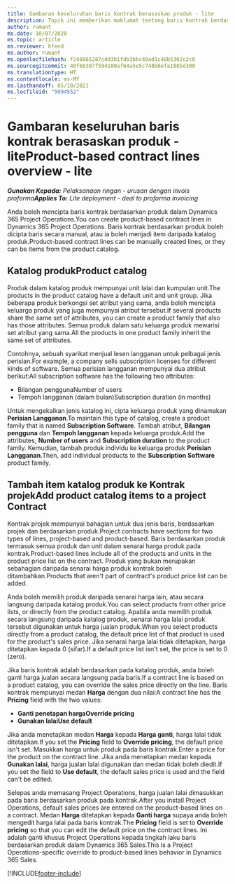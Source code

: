 ```yaml
---
title: Gambaran keseluruhan baris kontrak berasaskan produk - lite
description: Topik ini memberikan maklumat tentang baris kontrak berdasarkan produk.
author: rumant
ms.date: 10/07/2020
ms.topic: article
ms.reviewer: kfend
ms.author: rumant
ms.openlocfilehash: f248865287cdd3b1fdb3bbc40ad1c48b5302c2c0
ms.sourcegitcommit: 40f68387f594180af64a5e5c748b6efa188bd300
ms.translationtype: HT
ms.contentlocale: ms-MY
ms.lasthandoff: 05/10/2021
ms.locfileid: "5994552"
---
```

# <a name="product-based-contract-lines-overview---lite"></a><span data-ttu-id="3a0ae-103">Gambaran keseluruhan baris kontrak berasaskan produk - lite</span><span class="sxs-lookup"><span data-stu-id="3a0ae-103">Product-based contract lines overview - lite</span></span>

<span data-ttu-id="3a0ae-104">_**Gunakan Kepada:** Pelaksanaan ringan - urusan dengan invois proforma_</span><span class="sxs-lookup"><span data-stu-id="3a0ae-104">_**Applies To:** Lite deployment - deal to proforma invoicing_</span></span>

<span data-ttu-id="3a0ae-105">Anda boleh mencipta baris kontrak berdasarkan produk dalam Dynamics 365 Project Operations.</span><span class="sxs-lookup"><span data-stu-id="3a0ae-105">You can create product-based contract lines in Dynamics 365 Project Operations.</span></span> <span data-ttu-id="3a0ae-106">Baris kontrak berdasarkan produk boleh dicipta baris secara manual, atau ia boleh menjadi item daripada katalog produk.</span><span class="sxs-lookup"><span data-stu-id="3a0ae-106">Product-based contract lines can be manually created lines, or they can be items from the product catalog.</span></span>

## <a name="product-catalog"></a><span data-ttu-id="3a0ae-107">Katalog produk</span><span class="sxs-lookup"><span data-stu-id="3a0ae-107">Product catalog</span></span>

<span data-ttu-id="3a0ae-108">Produk dalam katalog produk mempunyai unit lalai dan kumpulan unit.</span><span class="sxs-lookup"><span data-stu-id="3a0ae-108">The products in the product catalog have a default unit and unit group.</span></span> <span data-ttu-id="3a0ae-109">Jika beberapa produk berkongsi set atribut yang sama, anda boleh mencipta keluarga produk yang juga mempunyai atribut tersebut.</span><span class="sxs-lookup"><span data-stu-id="3a0ae-109">If several products share the same set of attributes, you can create a product family that also has those attributes.</span></span> <span data-ttu-id="3a0ae-110">Semua produk dalam satu keluarga produk mewarisi set atribut yang sama.</span><span class="sxs-lookup"><span data-stu-id="3a0ae-110">All the products in one product family inherit the same set of attributes.</span></span>

<span data-ttu-id="3a0ae-111">Contohnya, sebuah syarikat menjual lesen langganan untuk pelbagai jenis perisian.</span><span class="sxs-lookup"><span data-stu-id="3a0ae-111">For example, a company sells subscription licenses for different kinds of software.</span></span> <span data-ttu-id="3a0ae-112">Semua perisian langganan mempunyai dua atribut berikut:</span><span class="sxs-lookup"><span data-stu-id="3a0ae-112">All subscription software has the following two attributes:</span></span>

- <span data-ttu-id="3a0ae-113">Bilangan pengguna</span><span class="sxs-lookup"><span data-stu-id="3a0ae-113">Number of users</span></span>
- <span data-ttu-id="3a0ae-114">Tempoh langganan (dalam bulan)</span><span class="sxs-lookup"><span data-stu-id="3a0ae-114">Subscription duration (in months)</span></span>

<span data-ttu-id="3a0ae-115">Untuk mengekalkan jenis katalog ini, cipta keluarga produk yang dinamakan **Perisian Langganan**.</span><span class="sxs-lookup"><span data-stu-id="3a0ae-115">To maintain this type of catalog, create a product family that is named **Subscription Software**.</span></span> <span data-ttu-id="3a0ae-116">Tambah atribut, **Bilangan pengguna** dan **Tempoh langganan** kepada keluarga produk.</span><span class="sxs-lookup"><span data-stu-id="3a0ae-116">Add the attributes, **Number of users** and **Subscription duration** to the product family.</span></span> <span data-ttu-id="3a0ae-117">Kemudian, tambah produk individu ke keluarga produk **Perisian Langganan**.</span><span class="sxs-lookup"><span data-stu-id="3a0ae-117">Then, add individual products to the **Subscription Software** product family.</span></span>

## <a name="add-product-catalog-items-to-a-project-contract"></a><span data-ttu-id="3a0ae-118">Tambah item katalog produk ke Kontrak projek</span><span class="sxs-lookup"><span data-stu-id="3a0ae-118">Add product catalog items to a project Contract</span></span>

<span data-ttu-id="3a0ae-119">Kontrak projek mempunyai bahagian untuk dua jenis baris, berdasarkan projek dan berdasarkan produk.</span><span class="sxs-lookup"><span data-stu-id="3a0ae-119">Project contracts have sections for two types of lines, project-based and product-based.</span></span> <span data-ttu-id="3a0ae-120">Baris berdasarkan produk termasuk semua produk dan unit dalam senarai harga produk pada kontrak.</span><span class="sxs-lookup"><span data-stu-id="3a0ae-120">Product-based lines include all of the products and units in the product price list on the contract.</span></span> <span data-ttu-id="3a0ae-121">Produk yang bukan merupakan sebahagian daripada senarai harga produk kontrak boleh ditambahkan.</span><span class="sxs-lookup"><span data-stu-id="3a0ae-121">Products that aren't part of contract's product price list can be added.</span></span>

<span data-ttu-id="3a0ae-122">Anda boleh memilih produk daripada senarai harga lain, atau secara langsung daripada katalog produk.</span><span class="sxs-lookup"><span data-stu-id="3a0ae-122">You can select products from other price lists, or directly from the product catalog.</span></span> <span data-ttu-id="3a0ae-123">Apabila anda memilih produk secara langsung daripada katalog produk, senarai harga lalai produk tersebut digunakan untuk harga jualan produk.</span><span class="sxs-lookup"><span data-stu-id="3a0ae-123">When you select products directly from a product catalog, the default price list of that product is used for the product's sales price.</span></span> <span data-ttu-id="3a0ae-124">Jika senarai harga lalai tidak ditetapkan, harga ditetapkan kepada 0 (sifar).</span><span class="sxs-lookup"><span data-stu-id="3a0ae-124">If a default price list isn't set, the price is set to 0 (zero).</span></span>

<span data-ttu-id="3a0ae-125">Jika baris kontrak adalah berdasarkan pada katalog produk, anda boleh ganti harga jualan secara langsung pada baris.</span><span class="sxs-lookup"><span data-stu-id="3a0ae-125">If a contract line is based on a product catalog, you can override the sales price directly on the line.</span></span> <span data-ttu-id="3a0ae-126">Baris kontrak mempunyai medan **Harga** dengan dua nilai:</span><span class="sxs-lookup"><span data-stu-id="3a0ae-126">A contract line has the **Pricing** field with the two values:</span></span>

- <span data-ttu-id="3a0ae-127">**Ganti penetapan harga**</span><span class="sxs-lookup"><span data-stu-id="3a0ae-127">**Override pricing**</span></span>
- <span data-ttu-id="3a0ae-128">**Gunakan lalai**</span><span class="sxs-lookup"><span data-stu-id="3a0ae-128">**Use default**</span></span>

<span data-ttu-id="3a0ae-129">Jika anda menetapkan medan **Harga** kepada **Harga ganti**, harga lalai tidak ditetapkan.</span><span class="sxs-lookup"><span data-stu-id="3a0ae-129">If you set the **Pricing** field to **Override pricing**, the default price isn't set.</span></span> <span data-ttu-id="3a0ae-130">Masukkan harga untuk produk pada baris kontrak.</span><span class="sxs-lookup"><span data-stu-id="3a0ae-130">Enter a price for the product on the contract line.</span></span> <span data-ttu-id="3a0ae-131">Jika anda menetapkan medan kepada **Gunakan lalai**, harga jualan lalai digunakan dan medan tidak boleh diedit.</span><span class="sxs-lookup"><span data-stu-id="3a0ae-131">If you set the field to **Use default**, the default sales price is used and the field can't be edited.</span></span>

<span data-ttu-id="3a0ae-132">Selepas anda memasang Project Operations, harga jualan lalai dimasukkan pada baris berdasarkan produk pada kontrak.</span><span class="sxs-lookup"><span data-stu-id="3a0ae-132">After you install Project Operations, default sales prices are entered on the product-based lines on a contract.</span></span> <span data-ttu-id="3a0ae-133">Medan **Harga** ditetapkan kepada **Ganti harga** supaya anda boleh mengedit harga lalai pada baris kontrak.</span><span class="sxs-lookup"><span data-stu-id="3a0ae-133">The **Pricing** field is set to **Override pricing** so that you can edit the default price on the contract lines.</span></span> <span data-ttu-id="3a0ae-134">Ini adalah ganti khusus Project Operations kepada tingkah laku baris berdasarkan produk dalam Dynamics 365 Sales.</span><span class="sxs-lookup"><span data-stu-id="3a0ae-134">This is a Project Operations-specific override to product-based lines behavior in Dynamics 365 Sales.</span></span>


[!INCLUDE[footer-include](../../includes/footer-banner.md)]